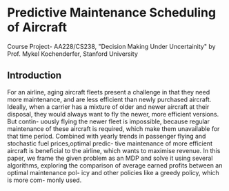 # Predictive Maintenance Scheduling of Aircraft
Course Project- AA228/CS238, "Decision Making Under Uncertainity" by Prof. Mykel Kochenderfer, Stanford University

## Introduction

For an airline, aging aircraft fleets present a challenge in that
they need more maintenance, and are less efficient than newly
purchased aircraft. Ideally, when a carrier has a mixture of
older and newer aircraft at their disposal, they would always
want to fly the newer, more efficient versions. But contin-
uously flying the newer fleet is impossible, because regular
maintenance of these aircraft is required, which make them
unavailable for that time period. Combined with yearly trends
in passenger flying and stochastic fuel prices,optimal predic-
tive maintenance of more efficient aircraft is beneficial to the
airline, which wants to maximise revenue.
In this paper, we frame the given problem as an MDP and
solve it using several algorithms, exploring the comparison of
average earned profits between an optimal maintenance pol-
icy and other policies like a greedy policy, which is more com-
monly used.
